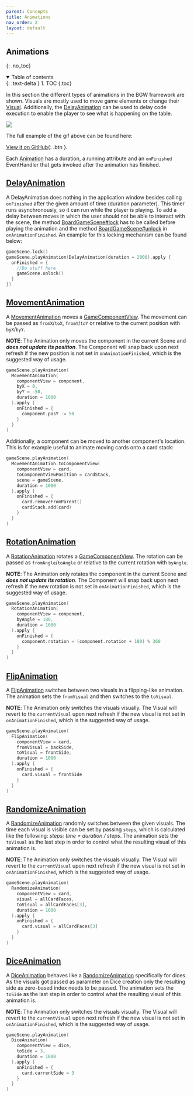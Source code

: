 ```yaml
---
parent: Concepts
title: Animations
nav_order: 2
layout: default
---
```


<!-- KDoc -->
[AnimationKDoc]: https://tudo-aqua.github.io/bgw/kotlin-docs/bgw-core/tools.aqua.bgw.animation/-animation/
[MovementAnimationKDoc]: https://tudo-aqua.github.io/bgw/kotlin-docs/bgw-core/tools.aqua.bgw.animation/-movement-animation/
[RotationAnimationKDoc]: https://tudo-aqua.github.io/bgw/kotlin-docs/bgw-core/tools.aqua.bgw.animation/-rotation-animation/
[FlipAnimationKDoc]: https://tudo-aqua.github.io/bgw/kotlin-docs/bgw-core/tools.aqua.bgw.animation/-flip-animation/
[RandomizeAnimationKDoc]: https://tudo-aqua.github.io/bgw/kotlin-docs/bgw-core/tools.aqua.bgw.animation/-randomize-animation/
[DiceAnimationKDoc]:https://tudo-aqua.github.io/bgw/kotlin-docs/bgw-core/tools.aqua.bgw.animation/-dice-animation/
[DelayAnimationKDoc]: https://tudo-aqua.github.io/bgw/kotlin-docs/bgw-core/tools.aqua.bgw.animation/-delay-animation/

[GameComponentViewKDoc]: https://tudo-aqua.github.io/bgw/kotlin-docs/bgw-core/tools.aqua.bgw.components.gamecomponentviews/-game-component-view/
[lockKDoc]: https://tudo-aqua.github.io/bgw/kotlin-docs/bgw-core/tools.aqua.bgw.core/-board-game-scene/lock.html
[unlockKDoc]: https://tudo-aqua.github.io/bgw/kotlin-docs/bgw-core/tools.aqua.bgw.core/-board-game-scene/unlock.html

<!-- GH-Pages Doc -->
[VisualDoc]: https://tudo-aqua.github.io/bgw/concepts/visual/visual.html
[DelayAnimationDoc]: https://tudo-aqua.github.io/bgw/concepts/animations/Animations.html#delayanimation

<!-- Start Page -->
## Animations
{: .no_toc}
<details open markdown="block">
  <summary>
    Table of contents
  </summary>
  {: .text-delta }
1. TOC
{:toc}
</details>

In this section the different types of animations in the BGW framework are shown. Visuals are mostly used
to move game elements or change their [Visual][VisualDoc].
Additionally, the [DelayAnimation][DelayAnimationDoc]
can be used to delay code execution to enable the player to see what is happening on
the table.

![](animations.gif)

The full example of the gif above can be found here:

[View it on GitHub](https://github.com/tudo-aqua/bgw/blob/main/bgw-docs-examples/src/main/kotlin/examples/concepts/animation/AnimationExample.kt){:
.btn }.

Each [Animation][AnimationKDoc] has a
duration, a running attribute and an ``onFinished`` EventHandler that gets invoked after the animation has finished.

## [DelayAnimation][DelayAnimationKDoc]

A DelayAnimation does nothing in the application window besides calling ``onFinished`` after the given amount of time 
(duration parameter). This timer runs asynchronously, so it can run while the player is playing. To add a delay between
moves in which the user should not be able to interact with the scene, the method [BoardGameScene#lock][lockKDoc]
has to be called before playing the animation and the method [BoardGameScene#unlock][unlockKDoc]
in ``onAnimationFinished``.
An example for this locking mechanism can be found below:

````kotlin
gameScene.lock()
gameScene.playAnimation(DelayAnimation(duration = 2000).apply {
  onFinished = {
    //Do stuff here
    gameScene.unlock()
  }
})
````

## [MovementAnimation][MovementAnimationKDoc]
A [MovementAnimation][MovementAnimationKDoc] moves a [GameComponentView][GameComponentViewKDoc].
The movement can be passed as ``fromX``/``toX``, ``fromY``/``toY`` or relative to the current position with ``byX``/``byY``.

**NOTE**: The Animation only moves the component in the current Scene and ***does not update its position***. The 
Component
will snap back upon next refresh if the new position is not set in ``onAnimationFinished``, which is the suggested way of
usage.

````kotlin
gameScene.playAnimation(
  MovementAnimation(
    componentView = component,
    byX = 0,
    byY = -50,
    duration = 1000
  ).apply { 
    onFinished = {
      component.posY -= 50
    }
  }
)
````

Additionally, a component can be moved to another component's location. This is for example useful to animate moving 
cards onto a card stack:

````kotlin
gameScene.playAnimation(
  MovementAnimation.toComponentView(
    componentView = card,
    toComponentViewPosition = cardStack,
    scene = gameScene,
    duration = 1000
  ).apply { 
    onFinished = {
      card.removeFromParent()
      cardStack.add(card)
    }
  }
)
````

## [RotationAnimation][RotationAnimationKDoc]
A [RotationAnimation][RotationAnimationKDoc] rotates a [GameComponentView][GameComponentViewKDoc].
The rotation can be passed as ``fromAngle``/``toAngle`` or relative to the current rotation with ``byAngle``.

**NOTE**: The Animation only rotates the component in the current Scene and ***does not update its rotation***. The 
Component
will snap back upon next refresh if the new rotation is not set in ``onAnimationFinished``, which is the suggested 
way of
usage.

````kotlin
gameScene.playAnimation(
  RotationAnimation(
    componentView = component,
    byAngle = 180,
    duration = 1000
  ).apply { 
    onFinished = {
      component.rotation = (component.rotation + 180) % 360
    }
  }
)
````

## [FlipAnimation][FlipAnimationKDoc]
A [FlipAnimation][FlipAnimationKDoc] switches between two visuals in a flipping-like animation. The animation sets the 
``fromVisual`` and then switches to the ``toVisual``.

**NOTE**: The Animation only switches the visuals visually. The Visual will revert to the ``currentVisual`` upon next
refresh if the new visual is not set in ``onAnimationFinished``, which is the suggested way of usage.

````kotlin
gameScene.playAnimation(
  FlipAnimation(
    componentView = card,
    fromVisual = backSide,
    toVisual = frontSide,
    duration = 1000
  ).apply { 
    onFinished = {
      card.visual = frontSide
    }
  }
)
````

## [RandomizeAnimation][RandomizeAnimationKDoc]
A [RandomizeAnimation][RandomizeAnimationKDoc] randomly switches between the given visuals. The time each visual is visible can be set by
passing ``steps``, which is calculated like the following: *steps: time = duration / steps*. The animation sets the 
``toVisual`` as the last step in order to control what the resulting visual of this animation is.

**NOTE**: The Animation only switches the visuals visually. The Visual will revert to the ``currentVisual`` upon next
refresh if the new visual is not set in ``onAnimationFinished``, which is the suggested way of usage.

````kotlin
gameScene.playAnimation(
  RandomizeAnimation(
    componentView = card,
    visual = allCardFaces,
    toVisual = allCardFaces[3],
    duration = 1000
  ).apply { 
    onFinished = {
      card.visual = allCardFaces[3]
    }
  }
)
````
## [DiceAnimation][DiceAnimationKDoc]
A [DiceAnimation][DiceAnimationKDoc] behaves like a [RandomizeAnimation][RandomizeAnimationKDoc] specifically for
dices. As the visuals got passed as parameter on Dice creation only the resulting side as zero-based index needs to be
passed. The animation sets the ``toSide`` as the last step in order to control what the resulting visual of this
animation is.

**NOTE**: The Animation only switches the visuals visually. The Visual will revert to the ``currentVisual`` upon next
refresh if the new visual is not set in ``onAnimationFinished``, which is the suggested way of usage.

````kotlin
gameScene.playAnimation(
  DiceAnimation(
    componentView = dice,
    toSide = 3,
    duration = 1000
  ).apply { 
    onFinished = {
      card.currentSide = 3
    }
  }
)
````
